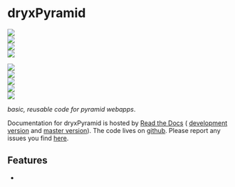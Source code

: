 # dryxPyramid

<!-- INFO BADGES -->  

[![](https://img.shields.io/pypi/pyversions/dryxPyramid)](https://pypi.org/project/dryxPyramid/)  
[![](https://img.shields.io/pypi/v/dryxPyramid)](https://pypi.org/project/dryxPyramid/)  
[![](https://img.shields.io/github/license/thespacedoctor/dryxPyramid)](https://github.com/thespacedoctor/dryxPyramid)  
[![](https://img.shields.io/pypi/dm/dryxPyramid)](https://pypi.org/project/dryxPyramid/)  

<!-- STATUS BADGES -->  

[![](http://167.71.135.11:8080/buildStatus/icon?job=dryxPyramid%2Fmaster&subject=build%20master)](http://167.71.135.11:8080/blue/organizations/jenkins/dryxPyramid/activity?branch=master)  
[![](http://167.71.135.11:8080/buildStatus/icon?job=dryxPyramid%2Fdevelop&subject=build%20dev)](http://167.71.135.11:8080/blue/organizations/jenkins/dryxPyramid/activity?branch=develop)  
[![](https://cdn.jsdelivr.net/gh/thespacedoctor/dryxPyramid@master/coverage.svg)](https://raw.githack.com/thespacedoctor/dryxPyramid/master/htmlcov/index.html)  
[![](https://readthedocs.org/projects/dryxPyramid/badge/?version=master)](https://dryxPyramid.readthedocs.io/en/master/)  
[![](https://img.shields.io/github/issues/thespacedoctor/dryxPyramid/type:%20bug?label=bug%20issues)](https://github.com/thespacedoctor/dryxPyramid/issues?q=is%3Aissue+is%3Aopen+label%3A%22type%3A+bug%22+)  

*basic, reusable code for pyramid webapps*.

Documentation for dryxPyramid is hosted by [Read the Docs](https://dryxPyramid.readthedocs.io/en/master/) (
[development version](https://dryxPyramid.readthedocs.io/en/develop/) and [master version](https://dryxPyramid.readthedocs.io/en/master/)). The code lives on [github](https://github.com/thespacedoctor/dryxPyramid). Please report any issues you find [here](https://github.com/thespacedoctor/dryxPyramid/issues).

## Features

* 



